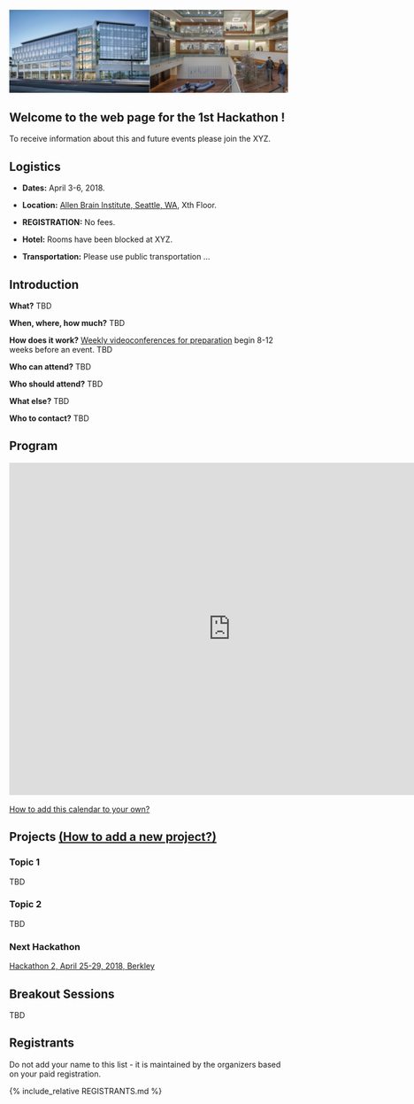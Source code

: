 <a href="http://www.alleninstitute.org/"><img alt="Allen Brain Institute" src="AllenBrainInstitute.png"></a>

## Welcome to the web page for the 1st Hackathon !

To receive information about this and future events please join the XYZ.

## Logistics

- **Dates:** April  3-6, 2018.
- **Location:** [Allen Brain Institute, Seattle, WA](https://www.google.com/maps/place/Allen+Institute/@47.6251853,-122.3412859,17z/data=!3m1!4b1!4m5!3m4!1s0x5490150705cb5703:0x499c58d72a7bcf9!8m2!3d47.6251817!4d-122.3390919), Xth Floor.

- **REGISTRATION:** No fees.

- **Hotel:** Rooms have been blocked at XYZ.

- **Transportation:** Please use public transportation ...

## Introduction

**What?** TBD

**When, where, how much?** TBD

**How does it work?** [Weekly videoconferences for preparation](PreparatoryMeetings.md) begin 8-12 weeks before an event. TBD

**Who can attend?** TBD

**Who should attend?** TBD

**What else?** TBD


**Who to contact?** TBD

## Program

<iframe src="https://calendar.google.com/calendar/embed?src=kitware.com_ahhdp7hjcota17juvara05luc4%40group.calendar.google.com&ctz=America%2FSeattle&dates=20180403%2F20180406&hours=0800%2F2000&mode=WEEK" style="border: 0" width="800" height="600" frameborder="0" scrolling="no"></iframe>

[How to add this calendar to your own?](Calendar/README.md)


## Projects [(How to add a new project?)](Projects/README.md)


<a name="ProjectsList"/>

### Topic 1

TBD

### Topic 2

TBD

### Next Hackathon

[Hackathon 2, April 25-29, 2018, Berkley](../HCK02_2018_Berkeley/README.md)

<a name="BreakoutSessions"/>

## Breakout Sessions

TBD


## Registrants

Do not add your name to this list - it is maintained by the organizers based on your paid registration.

<!-- ORGANIZERS: please edit REGISTRANTS.md -->

{% include_relative REGISTRANTS.md %}
